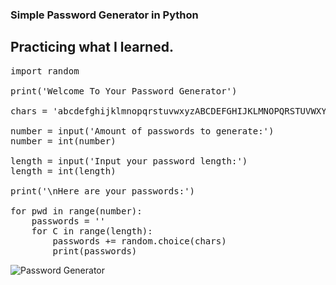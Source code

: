 <h3>Simple Password Generator in Python</h3>

<h2>Practicing what I learned.</h2>

<pre>
import random

print('Welcome To Your Password Generator')

chars = 'abcdefghijklmnopqrstuvwxyzABCDEFGHIJKLMNOPQRSTUVWXYZ!@#$%^&*().,?0123456789'

number = input('Amount of passwords to generate:')
number = int(number)

length = input('Input your password length:')
length = int(length)

print('\nHere are your passwords:')

for pwd in range(number):
    passwords = ''
    for C in range(length):
        passwords += random.choice(chars)
        print(passwords)
</pre>

        

![Password Generator](https://private-user-images.githubusercontent.com/207068886/476320645-420c2ddc-6adb-4cb4-99c9-af430cf862b6.png?jwt=eyJ0eXAiOiJKV1QiLCJhbGciOiJIUzI1NiJ9.eyJpc3MiOiJnaXRodWIuY29tIiwiYXVkIjoicmF3LmdpdGh1YnVzZXJjb250ZW50LmNvbSIsImtleSI6ImtleTUiLCJleHAiOjE3NTQ3ODM2ODgsIm5iZiI6MTc1NDc4MzM4OCwicGF0aCI6Ii8yMDcwNjg4ODYvNDc2MzIwNjQ1LTQyMGMyZGRjLTZhZGItNGNiNC05OWM5LWFmNDMwY2Y4NjJiNi5wbmc_WC1BbXotQWxnb3JpdGhtPUFXUzQtSE1BQy1TSEEyNTYmWC1BbXotQ3JlZGVudGlhbD1BS0lBVkNPRFlMU0E1M1BRSzRaQSUyRjIwMjUwODA5JTJGdXMtZWFzdC0xJTJGczMlMkZhd3M0X3JlcXVlc3QmWC1BbXotRGF0ZT0yMDI1MDgwOVQyMzQ5NDhaJlgtQW16LUV4cGlyZXM9MzAwJlgtQW16LVNpZ25hdHVyZT04N2E1NWMyOWMyZDY2MzA1YzM1ZWI0ZDlhMTY5OTBiM2QzNTBjZTdkMzdiNTU3MGJjYzQ0NGUzYjYzNWMzYWJjJlgtQW16LVNpZ25lZEhlYWRlcnM9aG9zdCJ9.bo6ygPU7MyP8wvzYZIrDFSWUiBB_Ye7wR626V3nm_fc)
